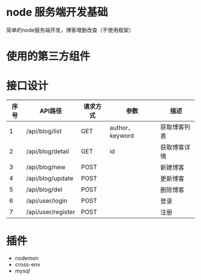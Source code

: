 # node 服务端开发基础
简单的node服务端开发，博客增删改查（不使用框架）

# 使用的第三方组件

# 接口设计
| 序号 | API路径 | 请求方式 | 参数| 描述 |
| ---- | ------- | -------- | -------- | ---- |
| 1    | /api/blog/list | GET | author、keyword| 获取博客列表 |
| 2    | /api/blog/detail | GET | id| 获取博客详情 |
| 3    | /api/blog/new | POST | |新建博客 |
| 4    | /api/blog/update | POST || 更新博客 |
| 5    | /api/blog/del | POST || 删除博客 |
| 6    | /api/user/login | POST || 登录 |
| 7    | /api/user/register | POST || 注册 |

# 插件
- nodemon
- cross-env
- mysql